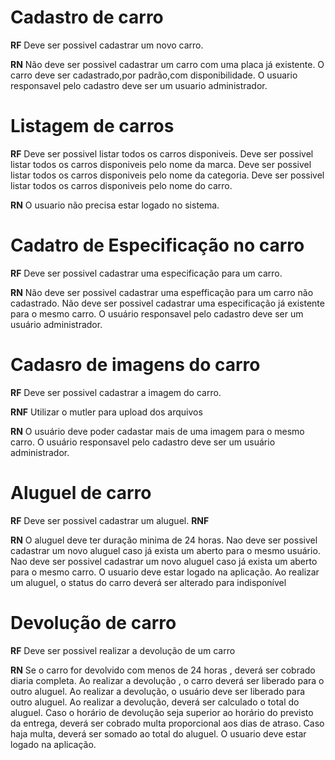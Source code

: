 # Cadastro de carro

**RF**
Deve ser possivel cadastrar um novo carro.

**RN**
Não deve ser possivel cadastrar um carro com uma placa já existente.
O carro deve ser cadastrado,por padrão,com disponibilidade.
O usuario responsavel pelo cadastro deve ser um usuario administrador.

# Listagem de carros

**RF**
Deve ser possivel listar todos os carros disponiveis.
Deve ser possivel listar todos os carros disponiveis pelo nome da marca.
Deve ser possivel listar todos os carros disponiveis pelo nome da categoria.
Deve ser possivel listar todos os carros disponiveis pelo nome do carro.


**RN**
O usuario não precisa estar logado no sistema.


# Cadatro de Especificação no carro

**RF**
Deve ser possivel cadastrar uma especificação para um carro.

**RN**
Não deve ser possivel cadastrar uma espefficação para um carro não cadastrado.
Não deve ser possivel cadastrar uma especificação já existente para o mesmo carro.
O usuário responsavel pelo cadastro deve ser um usuário administrador.

# Cadasro de imagens do carro

**RF**
Deve ser possivel cadastrar a imagem do carro.

**RNF**
Utilizar o mutler para upload dos arquivos

**RN**
O usuário deve poder cadastar mais de uma imagem para o mesmo carro.
O usuário responsavel pelo cadastro deve ser um usuário administrador.

# Aluguel de carro 

**RF**
Deve ser possivel cadastrar um aluguel.
**RNF**

**RN**
O aluguel deve ter duração minima de 24 horas.
Nao deve ser possivel cadastrar um novo aluguel caso já exista um aberto para o mesmo usuário.
Nao deve ser possivel cadastrar um novo aluguel caso já exista um aberto para o mesmo carro.
O usuario deve estar logado na aplicação.
Ao realizar um aluguel, o status do carro deverá ser alterado para indisponível

# Devolução de carro

**RF**
Deve ser possivel realizar a devolução de um carro

**RN**
Se o carro for devolvido com menos de 24 horas , deverá ser cobrado diaria completa.
Ao realizar a devolução , o carro deverá ser liberado para o outro aluguel.
Ao realizar a devolução, o usuário deve ser liberado para outro aluguel.
Ao realizar a devolução, deverá ser calculado o total do aluguel.
Caso o horário de devolução seja superior ao horário do previsto da entrega, deverá ser cobrado multa proporcional aos dias de atraso.
Caso haja multa, deverá ser somado ao total do aluguel.
O usuario deve estar logado na aplicação.